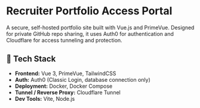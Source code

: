 # Recruiter Portfolio Access Portal

A secure, self-hosted portfolio site built with Vue.js and PrimeVue. Designed for private GitHub repo sharing, it uses Auth0 for authentication and Cloudflare for access tunneling and protection.

## 🧰 Tech Stack

- **Frontend:** Vue 3, PrimeVue, TailwindCSS
- **Auth:** Auth0 (Classic Login, database connection only)
- **Deployment:** Docker, Docker Compose
- **Tunnel / Reverse Proxy:** Cloudflare Tunnel
- **Dev Tools:** Vite, Node.js

